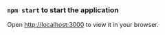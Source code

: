 ### `npm start` to start the application
Open [http://localhost:3000](http://localhost:3000) to view it in your browser.
